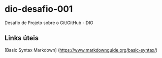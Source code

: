 # dio-desafio-001
Desafio de Projeto sobre o Git/GitHub - DIO

## Links úteis
[Basic Syntax Markdown] (https://www.markdownguide.org/basic-syntax/)
